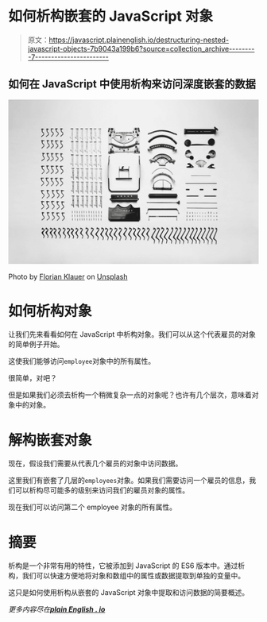 # 如何析构嵌套的 JavaScript 对象

> 原文：<https://javascript.plainenglish.io/destructuring-nested-javascript-objects-7b9043a199b6?source=collection_archive---------7----------------------->

## 如何在 JavaScript 中使用析构来访问深度嵌套的数据

![](img/30c02ea669ab182a37f6227c4dc19418.png)

Photo by [Florian Klauer](https://unsplash.com/@florianklauer?utm_source=medium&utm_medium=referral) on [Unsplash](https://unsplash.com?utm_source=medium&utm_medium=referral)

# 如何析构对象

让我们先来看看如何在 JavaScript 中析构对象。我们可以从这个代表雇员的对象的简单例子开始。

这使我们能够访问`employee`对象中的所有属性。

很简单，对吧？

但是如果我们必须去析构一个稍微复杂一点的对象呢？也许有几个层次，意味着对象中的对象。

# 解构嵌套对象

现在，假设我们需要从代表几个雇员的对象中访问数据。

这里我们有嵌套了几层的`employees`对象。如果我们需要访问一个雇员的信息，我们可以析构尽可能多的级别来访问我们的雇员对象的属性。

现在我们可以访问第二个 employee 对象的所有属性。

# 摘要

析构是一个非常有用的特性，它被添加到 JavaScript 的 ES6 版本中。通过析构，我们可以快速方便地将对象和数组中的属性或数据提取到单独的变量中。

这只是如何使用析构从嵌套的 JavaScript 对象中提取和访问数据的简要概述。

*更多内容尽在*[***plain English . io***](http://plainenglish.io)